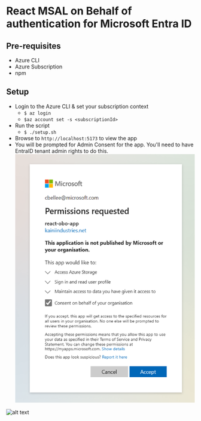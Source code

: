 # React MSAL on Behalf of authentication for Microsoft Entra ID

## Pre-requisites

- Azure CLI
- Azure Subscription
- npm

## Setup

- Login to the Azure CLI & set your subscription context
  - `$ az login` 
  - `$az account set -s <subscriptionId>`
- Run the script
  - `$ ./setup.sh`
- Browse to `http://localhost:5173` to view the app
- You will be prompted for Admin Consent for the app. You'll need to have EntraID tenant admin rights to do this.
![alt text](consent_popup.png "Consent Popup")

![alt text](app.png "App")
